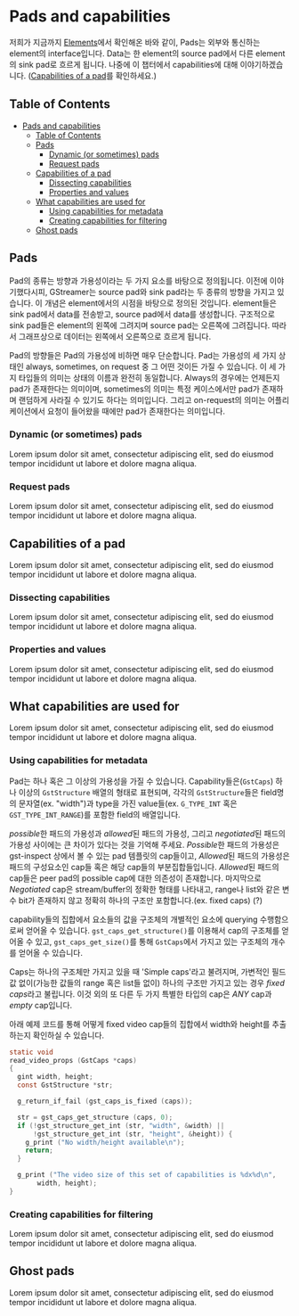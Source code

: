 # Pads and capabilities

저희가 지금까지 [Elements](https://gstreamer.freedesktop.org/documentation/application-development/basics/elements.html?gi-language=c)에서 확인해온 바와 같이, Pads는 외부와 통신하는 element의 interface입니다. Data는 한 element의 source pad에서 다른 element의 sink pad로 흐르게 됩니다. 나중에 이 챕터에서 capabilities에 대해 이야기하겠습니다. ([Capabilities of a pad](#capabilities-of-a-pad)를 확인하세요.)

## Table of Contents

- [Pads and capabilities](#pads-and-capabilities)
  - [Table of Contents](#table-of-contents)
  - [Pads](#pads)
    - [Dynamic (or sometimes) pads](#dynamic-or-sometimes-pads)
    - [Request pads](#request-pads)
  - [Capabilities of a pad](#capabilities-of-a-pad)
    - [Dissecting capabilities](#dissecting-capabilities)
    - [Properties and values](#properties-and-values)
  - [What capabilities are used for](#what-capabilities-are-used-for)
    - [Using capabilities for metadata](#using-capabilities-for-metadata)
    - [Creating capabilities for filtering](#creating-capabilities-for-filtering)
  - [Ghost pads](#ghost-pads)

## Pads

Pad의 종류는 방향과 가용성이라는 두 가지 요소를 바탕으로 정의됩니다. 이전에 이야기했다시피, GStreamer는 source pad와 sink pad라는 두 종류의 방향을 가지고 있습니다. 이 개념은 element에서의 시점을 바탕으로 정의된 것입니다. element들은 sink pad에서 data를 전송받고, source pad에서 data를 생성합니다. 구조적으로 sink pad들은 element의 왼쪽에 그려지며 source pad는 오른쪽에 그려집니다. 따라서 그래프상으로 데이터는 왼쪽에서 오른쪽으로 흐르게 됩니다.

Pad의 방향들은 Pad의 가용성에 비하면 매우 단순합니다. Pad는 가용성의 세 가지 상태인 always, sometimes, on request 중 그 어떤 것이든 가질 수 있습니다. 이 세 가지 타입들의 의미는 상태의 이름과 완전히 동일합니다. Always의 경우에는 언제든지 pad가 존재한다는 의미이며, sometimes의 의미는 특정 케이스에서만 pad가 존재하며 랜덤하게 사라질 수 있기도 하다는 의미입니다. 그리고 on-request의 의미는 어플리케이션에서 요청이 들어왔을 때에만 pad가 존재한다는 의미입니다.

### Dynamic (or sometimes) pads

Lorem ipsum dolor sit amet, consectetur adipiscing elit, sed do eiusmod tempor incididunt ut labore et dolore magna aliqua.

### Request pads

Lorem ipsum dolor sit amet, consectetur adipiscing elit, sed do eiusmod tempor incididunt ut labore et dolore magna aliqua.

## Capabilities of a pad

Lorem ipsum dolor sit amet, consectetur adipiscing elit, sed do eiusmod tempor incididunt ut labore et dolore magna aliqua.

### Dissecting capabilities

Lorem ipsum dolor sit amet, consectetur adipiscing elit, sed do eiusmod tempor incididunt ut labore et dolore magna aliqua.

### Properties and values

Lorem ipsum dolor sit amet, consectetur adipiscing elit, sed do eiusmod tempor incididunt ut labore et dolore magna aliqua.

## What capabilities are used for

Lorem ipsum dolor sit amet, consectetur adipiscing elit, sed do eiusmod tempor incididunt ut labore et dolore magna aliqua.

### Using capabilities for metadata

Pad는 하나 혹은 그 이상의 가용성을 가질 수 있습니다. Capability들은(`GstCaps`) 하나 이상의 `GstStructure` 배열의 형태로 표현되며, 각각의 `GstStructure`들은 field명의 문자열(ex. "width")과 type을 가진 value들(ex. `G_TYPE_INT` 혹은 `GST_TYPE_INT_RANGE`)를 포함한 field의 배열입니다.

*possible*한 패드의 가용성과 *allowed*된 패드의 가용성, 그리고 *negotiated*된 패드의 가용성 사이에는 큰 차이가 있다는 것을 기억해 주세요. *Possible*한 패드의 가용성은 gst-inspect 상에서 볼 수 있는 pad 템플릿의 cap들이고, *Allowed*된 패드의 가용성은 패드의 구성요소인 cap들 혹은 해당 cap들의 부분집합들입니다. *Allowed*된 패드의 cap들은 peer pad의 possible cap에 대한 의존성이 존재합니다. 마지막으로 *Negotiated* cap은 stream/buffer의 정확한 형태를 나타내고, range나 list와 같은 변수 bit가 존재하지 않고 정확히 하나의 구조만 포함합니다.(ex. fixed caps) (?)

capability들의 집합에서 요소들의 값을 구조체의 개별적인 요소에 querying 수행함으로써 얻어올 수 있습니다. `gst_caps_get_structure()`를 이용해서 cap의 구조체를 얻어올 수 있고, `gst_caps_get_size()`를 통해 `GstCaps`에서 가지고 있는 구조체의 개수를 얻어올 수 있습니다.

Caps는 하나의 구조체만 가지고 있을 때 'Simple caps'라고 불려지며, 가변적인 필드값 없이(가능한 값들의 range 혹은 list들 없이) 하나의 구조만 가지고 있는 경우 *fixed caps*라고 불립니다. 이것 외의 또 다른 두 가지 특별한 타입의 cap은 *ANY* cap과 *empty* cap입니다.

아래 예제 코드를 통해 어떻게 fixed video cap들의 집합에서 width와 height를 추출하는지 확인하실 수 있습니다.

```c
static void
read_video_props (GstCaps *caps)
{
  gint width, height;
  const GstStructure *str;

  g_return_if_fail (gst_caps_is_fixed (caps));

  str = gst_caps_get_structure (caps, 0);
  if (!gst_structure_get_int (str, "width", &width) ||
      !gst_structure_get_int (str, "height", &height)) {
    g_print ("No width/height available\n");
    return;
  }

  g_print ("The video size of this set of capabilities is %dx%d\n",
       width, height);
}
```

### Creating capabilities for filtering

Lorem ipsum dolor sit amet, consectetur adipiscing elit, sed do eiusmod tempor incididunt ut labore et dolore magna aliqua.

## Ghost pads

Lorem ipsum dolor sit amet, consectetur adipiscing elit, sed do eiusmod tempor incididunt ut labore et dolore magna aliqua.
